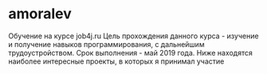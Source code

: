 # amoralev
Обучение на курсе job4j.ru 
Цель прохождения данного курса - изучение и получение навыков программирования, с дальнейшим трудоустройством.
Срок выполнения - май 2019 года.
Ниже находятся наиболее интересные проекты, в которых я принимал участие